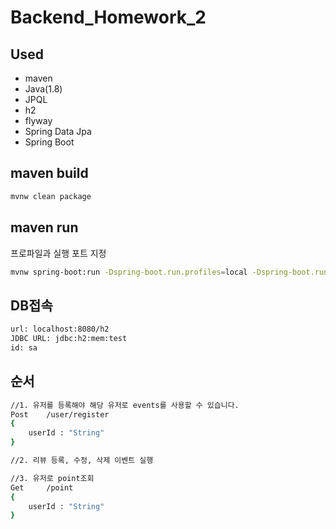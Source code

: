 # Backend_Homework_2
## Used
- maven
- Java(1.8)
- JPQL
- h2
- flyway
- Spring Data Jpa
- Spring Boot

## maven build
```bash
mvnw clean package
```
## maven run
프로파일과 실행 포트 지정
```bash
mvnw spring-boot:run -Dspring-boot.run.profiles=local -Dspring-boot.run.jvmArguments='-Dserver.port=8080'
```



## DB접속

```bash
url: localhost:8080/h2
JDBC URL: jdbc:h2:mem:test
id: sa
```

## 순서
```bash
//1. 유저를 등록해야 해당 유저로 events를 사용할 수 있습니다.
Post    /user/register
{
    userId : "String"
}
```
```bash
//2. 리뷰 등록, 수정, 삭제 이벤트 실행
```
```bash
//3. 유저로 point조회
Get     /point
{
    userId : "String"
}
```

```
